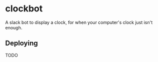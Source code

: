 clockbot
========

A slack bot to display a clock, for when your computer's clock just isn't enough.

Deploying
---------
TODO
